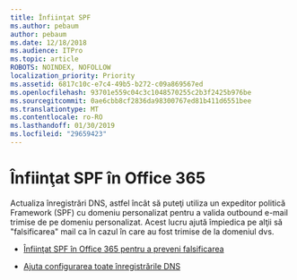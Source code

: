 ```yaml
---
title: Înfiinţat SPF
ms.author: pebaum
author: pebaum
ms.date: 12/18/2018
ms.audience: ITPro
ms.topic: article
ROBOTS: NOINDEX, NOFOLLOW
localization_priority: Priority
ms.assetid: 6817c10c-e7c4-49b5-b272-c09a869567ed
ms.openlocfilehash: 93701e559c04c3c1048570255c2b3f2425b976be
ms.sourcegitcommit: 0ae6cbb8cf2836da98300767ed81b411d6551bee
ms.translationtype: MT
ms.contentlocale: ro-RO
ms.lasthandoff: 01/30/2019
ms.locfileid: "29659423"
---
```

# <a name="set-up-spf-in-office-365"></a>Înfiinţat SPF în Office 365

Actualiza înregistrări DNS, astfel încât să puteţi utiliza un expeditor politică Framework (SPF) cu domeniu personalizat pentru a valida outbound e-mail trimise de pe domeniu personalizat. Acest lucru ajută împiedica pe alţii să "falsificarea" mail ca în cazul în care au fost trimise de la domeniul dvs.
  
- [Înfiinţat SPF în Office 365 pentru a preveni falsificarea](https://docs.microsoft.com/office365/SecurityCompliance/set-up-spf-in-office-365-to-help-prevent-spoofing)
    
- [Ajuta configurarea toate înregistrările DNS](https://docs.microsoft.com/office365/admin/get-help-with-domains/create-dns-records-at-any-dns-hosting-provider)
    

